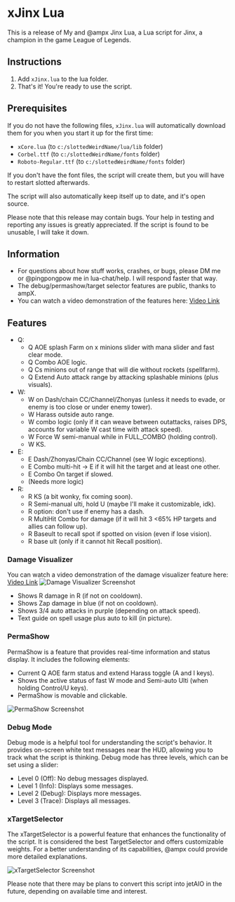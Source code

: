 # xJinx Lua

This is a release of My and @ampx Jinx Lua, a Lua script for Jinx, a champion in the game League of Legends.

## Instructions
1. Add `xJinx.lua` to the lua folder.
2. That's it! You're ready to use the script.

## Prerequisites
If you do not have the following files, `xJinx.lua` will automatically download them for you when you start it up for the first time:
- `xCore.lua` (to `c:/slottedWeirdName/lua/lib` folder)
- `Corbel.ttf` (to `c:/slottedWeirdName/fonts` folder)
- `Roboto-Regular.ttf` (to `c:/slottedWeirdName/fonts` folder)

If you don't have the font files, the script will create them, but you will have to restart slotted afterwards.

The script will also automatically keep itself up to date, and it's open source.

Please note that this release may contain bugs. Your help in testing and reporting any issues is greatly appreciated. If the script is found to be unusable, I will take it down.

## Information
- For questions about how stuff works, crashes, or bugs, please DM me or @pingpongpow me in lua-chat/help. I will respond faster that way.
- The debug/permashow/target selector features are public, thanks to ampX.
- You can watch a video demonstration of the features here: [Video Link](https://i.gyazo.com/aeaedbb9b749ccc5ef28f6d7d1cad780.mp4)

## Features
- Q:
  - Q AOE splash Farm on x minions slider with mana slider and fast clear mode.
  - Q Combo AOE logic.
  - Q Cs minions out of range that will die without rockets (spellfarm).
  - Q Extend Auto attack range by attacking splashable minions (plus visuals).
- W:
  - W on Dash/chain CC/Channel/Zhonyas (unless it needs to evade, or enemy is too close or under enemy tower).
  - W Harass outside auto range.
  - W combo logic (only if it can weave between outattacks, raises DPS, accounts for variable W cast time with attack speed).
  - W Force W semi-manual while in FULL_COMBO (holding control).
  - W KS.
- E:
  - E Dash/Zhonyas/Chain CC/Channel (see W logic exceptions).
  - E Combo multi-hit -> E if it will hit the target and at least one other.
  - E Combo On target if slowed.
  - (Needs more logic)
- R:
  - R KS (a bit wonky, fix coming soon).
  - R Semi-manual ulti, hold U (maybe I'll make it customizable, idk).
  - R option: don't use if enemy has a dash.
  - R MultiHit Combo for damage (if it will hit 3 <65% HP targets and allies can follow up).
  - R Baseult to recall spot if spotted on vision (even if lose vision).
  - R base ult (only if it cannot hit Recall position).

### Damage Visualizer
You can watch a video demonstration of the damage visualizer feature here: [Video Link](https://i.gyazo.com/2ad6840dbcdce81dffb02179eaac1448.mp4)
![Damage Visualizer Screenshot](https://i.gyazo.com/6bc3943b850be7f750b30e96e89d1a74.png)
- Shows R damage in R (if not on cooldown).
- Shows Zap damage in blue (if not on cooldown).
- Shows 3/4 auto attacks in purple (depending on attack speed).
- Text guide on spell usage plus auto to kill (in picture).

### PermaShow
PermaShow is a feature that provides real-time information and status display. It includes the following elements:
- Current Q AOE farm status and extend Harass toggle (A and I keys).
- Shows the active status of fast W mode and Semi-auto Ulti (when holding Control/U keys).
- PermaShow is movable and clickable.

![PermaShow Screenshot](https://i.gyazo.com/92280596846556807abee0259493dede.png)

### Debug Mode
Debug mode is a helpful tool for understanding the script's behavior. It provides on-screen white text messages near the HUD, allowing you to track what the script is thinking. Debug mode has three levels, which can be set using a slider:
- Level 0 (Off): No debug messages displayed.
- Level 1 (Info): Displays some messages.
- Level 2 (Debug): Displays more messages.
- Level 3 (Trace): Displays all messages.

### xTargetSelector
The xTargetSelector is a powerful feature that enhances the functionality of the script. It is considered the best TargetSelector and offers customizable weights. For a better understanding of its capabilities, @ampx could provide more detailed explanations.

![xTargetSelector Screenshot](https://i.gyazo.com/23a4d377ecbc0f551109cdb27f2c7467.png)

Please note that there may be plans to convert this script into jetAIO in the future, depending on available time and interest.

